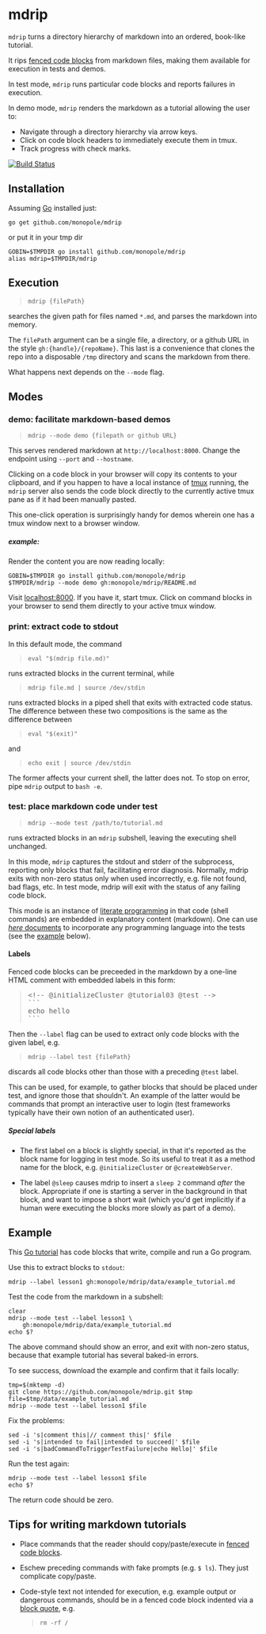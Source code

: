 # mdrip

[fenced code blocks]: https://help.github.com/articles/creating-and-highlighting-code-blocks/#fenced-code-blocks
[block quote]: https://github.github.com/gfm/#block-quotes
[travis-mdrip]: https://travis-ci.org/monopole/mdrip

`mdrip` turns a directory hierarchy of markdown into an ordered, book-like
tutorial.

It rips [fenced code blocks] from markdown files,
making them available for execution in tests and
demos.

In test mode, `mdrip` runs particular code blocks and reports
failures in execution.

In demo mode, `mdrip` renders the markdown as
a tutorial allowing the user to:

* Navigate through a directory hierarchy via arrow keys.
* Click on code block headers to immediately execute them in tmux.
* Track progress with check marks.


[![Build Status](https://travis-ci.org/monopole/mdrip.svg?branch=master)](https://travis-ci.org/monopole/mdrip)


## Installation

Assuming [Go](https://golang.org/dl) installed just:

```
go get github.com/monopole/mdrip
```

or put it in your tmp dir
```
GOBIN=$TMPDIR go install github.com/monopole/mdrip
alias mdrip=$TMPDIR/mdrip
```

## Execution

> `mdrip {filePath}`

searches the given path for files named `*.md`, and
parses the markdown into memory.

The `filePath` argument can be a single file, a
directory, or a github URL in the style
`gh:{handle}/{repoName}`.  This last is a convenience
that clones the repo into a disposable `/tmp` directory
and scans the markdown from there.

What happens next depends on the `--mode` flag.

## Modes

### demo: facilitate markdown-based demos

> `mdrip --mode demo {filepath or github URL}`

This serves rendered markdown at
`http://localhost:8000`.  Change the endpoint using
`--port` and `--hostname`.

[tmux]: https://github.com/tmux/tmux/wiki

Clicking on a code block in your browser will
copy its contents to your clipboard, and if you happen
to have a local instance of [tmux] running, the `mdrip`
server also sends the code block directly to the
currently active tmux pane as if it had been manually
pasted.

This one-click operation is surprisingly handy for
demos wherein one has a tmux window next to a browser
window.

##### example:

Render the content you are now reading locally:
```
GOBIN=$TMPDIR go install github.com/monopole/mdrip
$TMPDIR/mdrip --mode demo gh:monopole/mdrip/README.md
```

Visit [localhost:8000](http://localhost:8000).
If you have it, start tmux.  Click on command blocks
in your browser to send them
directly to your active tmux window.


### print: extract code to stdout

In this default mode, the command

> `eval "$(mdrip file.md)"`

runs extracted blocks in the current
terminal, while

> `mdrip file.md | source /dev/stdin`

runs extracted blocks in a piped shell that exits with
extracted code status.  The difference between these
two compositions is the same as the difference between

> `eval "$(exit)"`

and

> `echo exit | source /dev/stdin`

The former affects your current shell, the latter does
not.  To stop on error, pipe `mdrip` output to `bash
-e`.

### test: place markdown code under test

> `mdrip --mode test /path/to/tutorial.md`

runs extracted blocks in an `mdrip` subshell,
leaving the executing shell unchanged.

In this mode, `mdrip` captures the stdout and stderr of
the subprocess, reporting only blocks that fail,
facilitating error diagnosis.  Normally, mdrip exits
with non-zero status only when used incorrectly,
e.g. file not found, bad flags, etc.  In test mode,
mdrip will exit with the status of any failing code
block.

[literate programming]: http://en.wikipedia.org/wiki/Literate_programming
[_here_ documents]: http://tldp.org/LDP/abs/html/here-docs.html

This mode is an instance of [literate programming] in
that code (shell commands) are embedded in explanatory
content (markdown).  One can use [_here_ documents] to
incorporate any programming language into the tests
(see the [example](#example) below).

#### Labels

Fenced code blocks can be preceeded in the markdown by
a one-line HTML comment with embedded labels in this form:

<blockquote>
<pre>
&lt;&#33;-- @initializeCluster @tutorial03 @test --&gt;
&#96;&#96;&#96;
echo hello
&#96;&#96;&#96;
</pre>
</blockquote>

Then the `--label` flag can be used to extract only
code blocks with the given label, e.g.

> `mdrip --label test {filePath}`

discards all code blocks other than those with a
preceding `@test` label.

This can be used, for example, to gather blocks that
should be placed under test, and ignore those that
shouldn't.  An example of the latter would be commands
that prompt an interactive user to login (test
frameworks typically have their own notion of an
authenticated user).

##### Special labels

 * The first label on a block is slightly special, in
   that it's reported as the block name for logging in
   test mode.  So its useful to treat it as a method
   name for the block, e.g. `@initializeCluster` or
   `@createWebServer`.

 * The label `@sleep` causes mdrip to insert a `sleep
   2` command _after_ the block.  Appropriate if one is
   starting a server in the background in that block,
   and want to impose a short wait (which you'd get
   implicitly if a human were executing the blocks more
   slowly as part of a demo).


## Example

[Go tutorial]: https://github.com/monopole/mdrip/blob/master/data/example_tutorial.md
[raw-example]: https://raw.githubusercontent.com/monopole/mdrip/master/data/example_tutorial.md

This [Go tutorial] has code blocks that write, compile
and run a Go program.

Use this to extract blocks to `stdout`:

```
mdrip --label lesson1 gh:monopole/mdrip/data/example_tutorial.md
```

Test the code from the markdown in a subshell:
```
clear
mdrip --mode test --label lesson1 \
    gh:monopole/mdrip/data/example_tutorial.md
echo $?
```

The above command should show an error, and exit with non-zero status,
because that example tutorial has several baked-in errors.

To see success, download the example and confirm
that it fails locally:
```
tmp=$(mktemp -d)
git clone https://github.com/monopole/mdrip.git $tmp
file=$tmp/data/example_tutorial.md
mdrip --mode test --label lesson1 $file
```

Fix the problems:
```
sed -i 's|comment this|// comment this|' $file
sed -i 's|intended to fail|intended to succeed|' $file
sed -i 's|badCommandToTriggerTestFailure|echo Hello|' $file
```

Run the test again:
```
mdrip --mode test --label lesson1 $file
echo $?
```

The return code should be zero.

## Tips for writing markdown tutorials

 * Place commands that the reader should copy/paste/execute in
   [fenced code blocks].

 * Eschew preceding commands with fake prompts (e.g. `$ ls`).
   They just complicate copy/paste.

 * Code-style text not intended for execution, e.g. example output
   or dangerous commands, should be in a fenced code block indented via a
   [block quote], e.g.
   > ```
   > rm -rf /
   > ```
